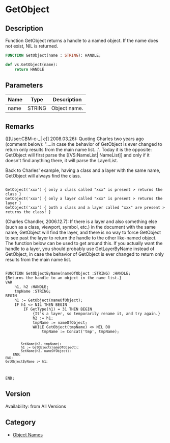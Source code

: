 # GetObject

## Description
Function GetObject returns a handle to a named object. If the name does not exist, NIL is returned.

```pascal
FUNCTION GetObject(name : STRING): HANDLE;
```

```python
def vs.GetObject(name):
    return HANDLE
```

## Parameters
|Name|Type|Description|
|---|---|---|
|name|STRING|Object name.|

## Remarks
([[User:CBM-c-_| _c_]] 2008.03.26): Quoting Charles two years ago (comment below): "....in case the behavior of GetObject is ever changed to return only results from the main name list...". Today it is the opposite: GetObject will first parse the [[VS:NameList| NameList]] and only if it doesn't find anything there, it will parse the LayerList. 

Back to Charles' example, having a class and a layer with the same name, GetObject will always find the class.

<code lang="pas">
GetObject('xxx') { only a class called "xxx" is present > returns the class }
GetObject('xxx') { only a layer called "xxx" is present > returns the layer }
GetObject('xxx') { both a class and a layer called "xxx" are present > returns the class! }
</code>

(Charles Chandler, 2006.12.7): If there is a layer and also something else (such as a class, viewport, symbol, etc.) in the document with the same name, GetObject will find the layer, and there is no way to force GetObject to see past the layer to return the handle to the other like-named object. The function below can be used to get around this. If you actually want the handle to a layer, you should probably use GetLayerByName instead of GetObject, in case the behavior of GetObject is ever changed to return only results from the main name list.

<code lang="pas">
FUNCTION GetObjectByName(nameOfObject :STRING) :HANDLE;
{Returns the handle to an object in the name list.}
VAR
    h1, h2 :HANDLE;
    tmpName :STRING;
BEGIN
    h1 := GetObject(nameOfObject);
    IF h1 <> NIL THEN BEGIN
        IF GetType(h1) = 31 THEN BEGIN
            {It's a layer, so temporarily rename it, and try again.}
            h2 := h1;
            tmpName := nameOfObject;
            WHILE GetObject(tmpName) <> NIL DO 
                tmpName := Concat('tmp', tmpName);

            SetName(h2, tmpName);
            h1 := GetObject(nameOfObject);
            SetName(h2, nameOfObject);
        END;
    END;
    GetObjectByName := h1;
END;
</code>

## Version
Availability: from All Versions

## Category
* [Object Names](../Categories/Object%20Names.md)
